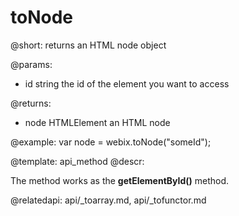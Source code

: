 toNode
=============

@short: returns an HTML node object
	

@params:
- id	string	the id of the element you want to access

@returns:
- node	HTMLElement	an HTML node

@example:
var node = webix.toNode("someId");

@template:	api_method
@descr:
 
The method works as  the **getElementById()** method. 

@relatedapi: api/_toarray.md, api/_tofunctor.md


